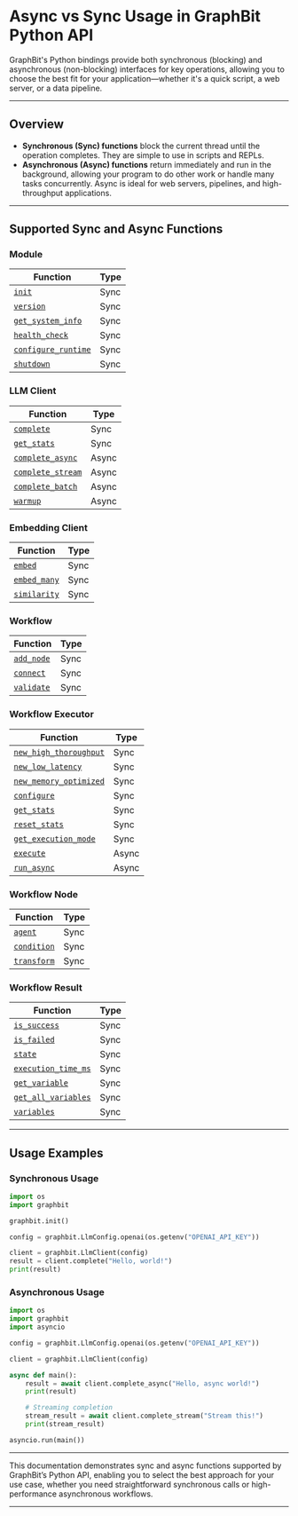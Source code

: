 # Async vs Sync Usage in GraphBit Python API

GraphBit's Python bindings provide both synchronous (blocking) and asynchronous (non-blocking) interfaces for key operations, allowing you to choose the best fit for your application—whether it's a quick script, a web server, or a data pipeline.

---

## Overview

- **Synchronous (Sync) functions** block the current thread until the operation completes. They are simple to use in scripts and REPLs.
- **Asynchronous (Async) functions** return immediately and run in the background, allowing your program to do other work or handle many tasks concurrently. Async is ideal for web servers, pipelines, and high-throughput applications.

---

## Supported Sync and Async Functions

### Module 

| Function      | Type |
|---------------|------|
| [`init`](../api-reference/python-api.md#initlog_levelnone-enable_tracingnone-debugnone)              | Sync         |
| [`version`](../api-reference/python-api.md#version)              | Sync         |
| [`get_system_info`](../api-reference/python-api.md#get_system_info)              | Sync         |
| [`health_check`](../api-reference/python-api.md#health_check)              | Sync         |
| [`configure_runtime`](../api-reference/python-api.md#configure_runtimeworker_threadsnone-max_blocking_threadsnone-thread_stack_size_mbnone)              | Sync         |
| [`shutdown`](../api-reference/python-api.md#shutdown)              | Sync         |

### LLM Client 

| Function                | Type         |
|-------------------------|--------------|
| [`complete`](llm-providers.md#creating-and-using-clients)              | Sync         |
| [`get_stats`](llm-providers.md#client-statistics)              | Sync         |
| [`complete_async`](llm-providers.md#asynchronous-operations)        | Async        |
| [`complete_stream`](llm-providers.md#streaming-responses)       | Async        |
| [`complete_batch`](llm-providers.md#batch-processing)   | Async        |
| [`warmup`](llm-providers.md#client-warmup)   | Async        |

### Embedding Client 

| Function      | Type |
|---------------|------|
| [`embed`](../api-reference/configuration.md#embeddings-client)              | Sync         |
| [`embed_many`](../api-reference/configuration.md#embeddings-client)              | Sync         |
| [`similarity`](../api-reference/configuration.md#embeddings-client)              | Sync         |

### Workflow 

| Function      | Type |
|---------------|------|
| [`add_node`](../api-reference/python-api.md#add_nodenode)              | Sync         |
| [`connect`](../api-reference/python-api.md#connectfrom_id-to_id)              | Sync         |
| [`validate`](../api-reference/python-api.md#validate)              | Sync         |

### Workflow Executor 

| Function      | Type |
|---------------|------|
| [`new_high_thoroughput`](llm-providers.md#executor-types-for-different-providers)              | Sync         |
| [`new_low_latency`](llm-providers.md#executor-types-for-different-providers)              | Sync         |
| [`new_memory_optimized`](llm-providers.md#executor-types-for-different-providers)              | Sync         |
| [`configure`](concepts.md#executor-configuration)              | Sync         |
| [`get_stats`](../api-reference/python-api.md#get_stats)              | Sync         |
| [`reset_stats`](../api-reference/python-api.md#reset_stats)              | Sync         |
| [`get_execution_mode`](../api-reference/python-api.md#get_execution_mode)              | Sync         |
| [`execute`](workflow-builder.md#setting-up-execution)              | Async         |
| [`run_async`](workflow-builder.md#asynchronous-execution)              | Async         |

### Workflow Node 

| Function      | Type |
|---------------|------|
| [`agent`](../api-reference/node-types.md#basic-agent-node)              | Sync         |
| [`condition`](../api-reference/node-types.md#basic-condition-node)              | Sync         |
| [`transform`](../api-reference/node-types.md#basic-transform-node)              | Sync         |

### Workflow Result 

| Function      | Type |
|---------------|------|
| [`is_success`](../api-reference/python-api.md#is_success)              | Sync         |
| [`is_failed`](../api-reference/python-api.md#is_failed)              | Sync         |
| [`state`](../api-reference/python-api.md#state)              | Sync         |
| [`execution_time_ms`](../api-reference/python-api.md#execution_time_ms)              | Sync         |
| [`get_variable`](../api-reference/python-api.md#get_variablekey)              | Sync         |
| [`get_all_variables`](../api-reference/python-api.md#get_all_variables)              | Sync         |
| [`variables`](../api-reference/python-api.md#variables)              | Sync         |

---

## Usage Examples

### Synchronous Usage

```python
import os
import graphbit

graphbit.init()

config = graphbit.LlmConfig.openai(os.getenv("OPENAI_API_KEY"))

client = graphbit.LlmClient(config)
result = client.complete("Hello, world!")
print(result)
```

### Asynchronous Usage

```python
import os
import graphbit
import asyncio

config = graphbit.LlmConfig.openai(os.getenv("OPENAI_API_KEY"))

client = graphbit.LlmClient(config)

async def main():
    result = await client.complete_async("Hello, async world!")
    print(result)

    # Streaming completion
    stream_result = await client.complete_stream("Stream this!")
    print(stream_result)

asyncio.run(main())
```
---

This documentation demonstrates sync and async functions supported by GraphBit’s Python API, enabling you to select the best approach for your use case, whether you need straightforward synchronous calls or high-performance asynchronous workflows.

---
